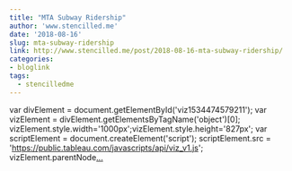 ```yaml
---
title: "MTA Subway Ridership"
author: 'www.stencilled.me'
date: '2018-08-16'
slug: mta-subway-ridership
link: http://www.stencilled.me/post/2018-08-16-mta-subway-ridership/
categories:
- bloglink
tags:
  - stencilledme
---
```


var divElement = document.getElementById('viz1534474579211'); var vizElement = divElement.getElementsByTagName('object')[0]; vizElement.style.width='1000px';vizElement.style.height='827px'; var scriptElement = document.createElement('script'); scriptElement.src = 'https://public.tableau.com/javascripts/api/viz_v1.js'; vizElement.parentNode[... <i class="fas fa-external-link-alt"></i>](http://www.stencilled.me/post/2018-08-16-mta-subway-ridership/)

